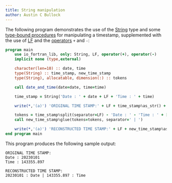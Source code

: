 ```yaml
---
title: String manipulation
author: Austin C Bullock
---
```


The following program demonstrates the use of the [String](../../type/string.html) type and some [type-bound procedures](../Ref/string-methods.html) for manipulating a timestamp, supplemented with the use of [LF](../../module/io_fortran_lib.html#variable-lf) and the [operators](../Ref/operators.html) `+` and `-`:

```fortran
program main
    use io_fortran_lib, only: String, LF, operator(+), operator(-)
    implicit none (type,external)

    character(len=10) :: date, time
    type(String) :: time_stamp, new_time_stamp
    type(String), allocatable, dimension(:) :: tokens

    call date_and_time(date=date, time=time)

    time_stamp = String('Date : ' + date + LF + 'Time : ' + time)

    write(*,'(a)') 'ORIGINAL TIME STAMP:' + LF + time_stamp%as_str() + LF

    tokens = time_stamp%split(separator=LF) - 'Date : ' - 'Time : ' + [' : Date', ' : Time']
    call new_time_stamp%glue(tokens=tokens, separator=' | ')

    write(*,'(a)') 'RECONSTRUCTED TIME STAMP:' + LF + new_time_stamp%as_str()
end program main
```

This program produces the following sample output:

```text
ORIGINAL TIME STAMP:
Date : 20230101
Time : 143355.897

RECONSTRUCTED TIME STAMP:
20230101 : Date | 143355.897 : Time
```
